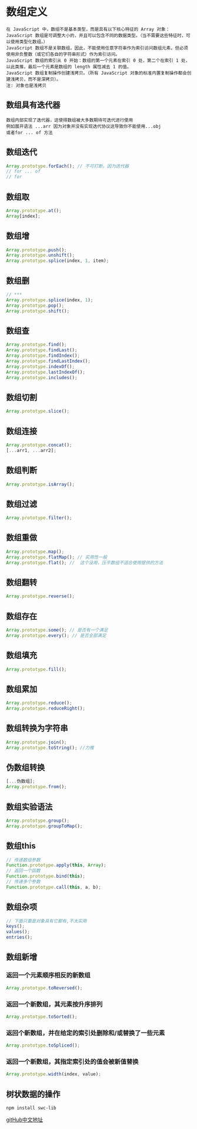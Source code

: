# 数组定义

```
在 JavaScript 中，数组不是基本类型，而是具有以下核心特征的 Array 对象：
JavaScript 数组是可调整大小的，并且可以包含不同的数据类型。（当不需要这些特征时，可以使用类型化数组。）
JavaScript 数组不是关联数组，因此，不能使用任意字符串作为索引访问数组元素，但必须使用非负整数（或它们各自的字符串形式）作为索引访问。
JavaScript 数组的索引从 0 开始：数组的第一个元素在索引 0 处，第二个在索引 1 处，以此类推，最后一个元素是数组的 length 属性减去 1 的值。
JavaScript 数组复制操作创建浅拷贝。（所有 JavaScript 对象的标准内置复制操作都会创建浅拷贝，而不是深拷贝）。
注: 对象也是浅拷贝
```

## 数组具有迭代器

```
数组内部实现了迭代器，这使得数组被大多数期待可迭代进行使用
例如展开语法 ...arr 因为对象并没有实现迭代协议这导致你不能使用...obj
或者for ... of 方法
```

## 数组迭代

```js
Array.prototype.forEach(); // 不可打断。因为迭代器
// for ... of
// for
``` 

## 数组取

```js
Array.prototype.at();
Array[index];
```

## 数组增

```js
Array.prototype.push();
Array.prototype.unshift();
Array.prototype.splice(index, 1, item);
```

## 数组删

```js
// ***
Array.prototype.splice(index, 1);
Array.prototype.pop();
Array.prototype.shift();
```

## 数组查

```js
Array.prototype.find();
Array.prototype.findLast();
Array.prototype.findIndex();
Array.prototype.findLastIndex();
Array.prototype.indexOf();
Array.prototype.lastIndexOf();
Array.prototype.includes();
```

## 数组切割

```js
Array.prototype.slice(); 
```

## 数组连接

```js
Array.prototype.concat(); 
[...arr1, ...arr2];
```

## 数组判断

```js
Array.prototype.isArray(); 
```

## 数组过滤

```js
Array.prototype.filter(); 
```

## 数组重做

```js
Array.prototype.map(); 
Array.prototype.flatMap(); // 实用性一般
Array.prototype.flat(); //  这个没用，压平数组不适合使用提供的方法
```

## 数组翻转

```js
Array.prototype.reverse();
```

## 数组存在

```js
Array.prototype.some(); // 是否有一个满足
Array.prototype.every(); // 是否全部满足
```

## 数组填充

```js
Array.prototype.fill();
```

## 数组累加

```js
Array.prototype.reduce();
Array.prototype.reduceRight();
```

## 数组转换为字符串

```js
Array.prototype.join(); 
Array.prototype.toString(); //力推
```

## 伪数组转换

```js
[...伪数组];
Array.prototype.from();
```

## 数组实验语法

```js
Array.prototype.group();
Array.prototype.groupToMap();
```

## 数组this

```js
// 传递数组参数
Function.prototype.apply(this, Array);
// 返回一个函数
Function.prototype.bind(this);
// 传递多个参数
Function.prototype.call(this, a, b);
```

## 数组杂项

```js
// 下面只要是对象具有它都有,不太实用
keys();
values();
entries();
```

## 数组新增

### 返回一个元素顺序相反的新数组
    
```js
Array.prototype.toReversed();
```

### 返回一个新数组，其元素按升序排列

```js
Array.prototype.toSorted();
```

### 返回个新数组，并在给定的索引处删除和/或替换了一些元素

```js
Array.prototype.toSpliced();
```

### 返回一个新数组，其指定索引处的值会被新值替换
```js
Array.prototype.width(index, value);
```

## 树状数据的操作

```shell
npm install swc-lib
```
[gitHub中文地址](https://www.npmjs.com/package/swc-lib)
